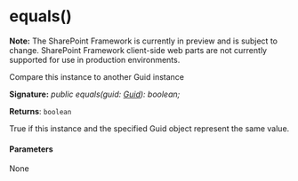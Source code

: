 # equals()
**Note:** The SharePoint Framework is currently in preview and is subject to change. SharePoint Framework client-side web parts are not currently supported for use in production environments.



Compare this instance to another Guid instance

**Signature:** _public equals(guid: [Guid](../../sp-core-library/class/guid.md)): boolean;_

**Returns**: `boolean`



True if this instance and the specified Guid object represent the same value.

#### Parameters
None


